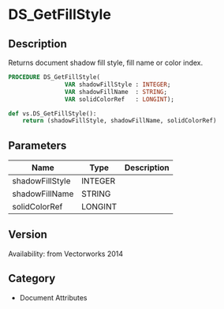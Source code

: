 # DS_GetFillStyle

## Description
Returns document shadow fill style, fill name or color index.

```pascal
PROCEDURE DS_GetFillStyle(
				VAR shadowFillStyle : INTEGER;
				VAR shadowFillName  : STRING;
				VAR solidColorRef   : LONGINT);
```

```python
def vs.DS_GetFillStyle():
    return (shadowFillStyle, shadowFillName, solidColorRef)
```

## Parameters
|Name|Type|Description|
|---|---|---|
|shadowFillStyle|INTEGER|   |
|shadowFillName|STRING|   |
|solidColorRef|LONGINT|   |

## Version
Availability: from Vectorworks 2014

## Category
* Document Attributes


